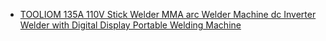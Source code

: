 - [TOOLIOM 135A 110V Stick Welder MMA arc Welder Machine dc Inverter Welder with Digital Display Portable Welding Machine](https://www.aliexpress.us/item/3256808491252483.html)
